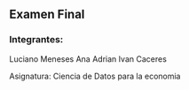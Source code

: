 ## Examen Final
### Integrantes:
Luciano Meneses
Ana Adrian
Ivan Caceres

Asignatura: Ciencia de Datos para la economia
